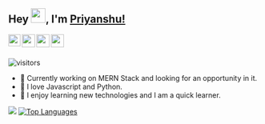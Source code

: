 ## Hey <img src="https://github.com/TheDudeThatCode/TheDudeThatCode/blob/master/Assets/Hi.gif" width="29px">, I'm [Priyanshu!](https://priyanshu-portfolio.herokuapp.com/) 

<a href="https://www.linkedin.com/in/priyanshudubey/">
  <img align="left" width="24px" src="https://cdn.jsdelivr.net/npm/simple-icons@v3/icons/linkedin.svg"  />
</a>
<a href="https://twitter.com/PriyanshuDube15">
  <img align="left" width="26px" src="https://cdn.jsdelivr.net/npm/simple-icons@v3/icons/twitter.svg" />
</a>
<a href="mailto:priyanshu0dubey@gmail.com">
  <img align="left" width="26px" src="https://github.com/TheDudeThatCode/TheDudeThatCode/blob/master/Assets/Gmail.svg" />
</a>
<a href="https://dev.to/priyanshudubey">
  <img align="left" width="26px" src="https://cdn.jsdelivr.net/npm/simple-icons@v3/icons/medium.svg" />
</a>

<br />
<br />

![visitors](https://visitor-badge.laobi.icu/badge?page_id=priyanshudubey.priyanshudubey) <br />

- 🔭 Currently working on MERN Stack and looking for an opportunity in it.
- 🔭 I love Javascript and Python.
- 🔭 I enjoy learning new technologies and I am a quick learner.

![](https://github-readme-stats.vercel.app/api?username=priyanshudubey&show_icons=true&hide_border=true)
[![Top Languages](https://github-readme-stats.vercel.app/api/top-langs/?username=priyanshudubey&layout=compact)](https://github.com/priyanshudubey)

